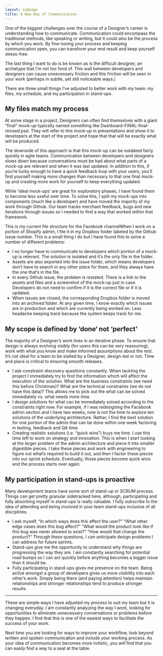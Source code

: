 ```yaml
---
layout: subpage
title: A New Way of Communication
---
```

One of the biggest challenges over the course of a Designer’s career is understanding how to communicate. Communication could encompass the traditional methods, like speaking or writing, but it could also be the process by which you work. By fine-tuning your process and keeping communication open, you can transform your end result and keep yourself stress-free.

The last thing I want to do is be known as is the difficult designer, an archetype that I’m not too fond of. This wall between developers and designers can cause unnecessary friction and this friction will be seen in your work (perhaps in subtle, yet still noticeable ways.)

There are three small things I’ve adjusted to better work with my team: my files, my schedule, and my participation in stand-ups.

## My files match my process

At some stage in a project, Designers can often find themselves with a giant “final” mock-up typically named something like Dashboard-FINAL-final-revised.psd. They will refer to this mock-up in presentations and show it to developers at the start of the project and hope that that will be exactly what will be produced.

The downside of this approach is that this mock-up can be outdated fairly quickly in agile teams. Communication between developers and designers slows down because conversations must be had about what parts of a mock-up are relevant and when it was last updated. In addition to this, if you’re lucky enough to have a quick feedback loop with your users, you’ll find yourself making more changes than necessary to that one final mock-up and creating more work for yourself to keep everything updated.

While ‘ideal mock-ups’ are great for exploratory phases, I have found them to become less useful over time. To solve this, I split my mock-ups into components (much like a developer) and have moved the majority of my work through Github. Our team tracks merchant feedback, bugs and new iterations through issues so I needed to find a way that worked within that framework.

This is my current file structure for the Facebook channelWhen I work on a portion of Shopify admin, I file it in my Dropbox folder labeled by the Github issue number. This is a small thing I do but I have found this to solve a number of different problems:

* I no longer have to communicate to developers which portion of a mock-up is relevant. The solution is isolated and it’s the only file in the folder. 
* Assets are also exported into the issue folder, which means developers don’t have to search in any other place for them, and they always have the one that’s in the file.
* In every Github issue, the problem is restated. There is a link to the assets and files and a screenshot of the mock-up just in case. Developers do not need to confirm if it is the correct file or if it is updated.
* When issues are closed, the corresponding Dropbox folder is moved into an archived folder. At any given time, I know exactly which issues are in production and which are currently being worked on. Less headache keeping track because the system keeps track for me.

## My scope is defined by ‘done‘ not ‘perfect’

The majority of a Designer’s work lives in an iterative phase. To ensure that design is always evolving visibly (for users this can be very reassuring), work with what you know and make informed assumptions about the rest. It’s not ideal for a team to be stalled by a Designer, design-led or not. Time and place is critical to ensuring smooth releases.

* I ask constraint-discovery questions constantly. When tackling the project I immediately try to find the information which will affect the execution of the solution. What are the business constraints (we need this before Christmas)? What are the technical constraints (we do not have this data)? This allows me to pick out the what can be solved immediately vs. what needs more time.
* I design solutions for what can be immediately solved according to the constraints right now. For example, if I was redesigning the Facebook admin section and I have two weeks, now is not the time to explore ten solutions of the underlying architecture. Rather, I find the best solution for one portion of the admin that can be done within one week factoring in testing, feedback and QA time.
* Creating realistic solutions (i.e. “quick wins”) buys me time. I use this time left to work on strategy and innovation. This is when I start looking at the larger problem of the admin architecture and piece it into smaller digestible pieces. I take these pieces and work with engineering to figure out what’s required to build it out, and then I factor these pieces into our sprint schedule. Eventually, those pieces become quick wins and the process starts over again.

## My participation in stand-ups is proactive

Many development teams have some sort of stand-up or SCRUM process. Things can get pretty granular sidetracked here, although, participating and fully absorbing myself in stand-ups is really valuable. I fully subscribe to the idea of attending and being involved in your team stand-ups inclusive of all disciplines.

* I ask myself, “In which ways does this affect the user?” “What other edge cases does this bug affect?” “What would the product look like if this bug was never allowed to exist?” “How would that change the product?” Through these questions, I can anticipate design problems I can address for future sprints.
* Stand-ups give me the opportunity to understand why things are progressing the way they are. I am constantly searching for potential road bumps so I can act quickly before anything becomes a bigger issue than it should be.
* Fully participating in stand-ups gives me presence on the team. Being active amongst a group of developers gives us more visibility into each other’s work. Simply being there (and paying attention) helps maintain relationships and stronger relationships tend to produce stronger results.

<hr class="small">

These are simple ways I have adjusted my process to suit my team but it is changing everyday. I am constantly analyzing the way I work, looking for opportunities to eliminate unnecessary conversations or problems before they happen. I find that this is one of the easiest ways to facilitate the success of your work.

Next time you are looking for ways to improve your workflow, look beyond written and spoken communication and include your working process. As your idea of communication becomes more holistic, you will find that you can easily find a way to a seat at the table.